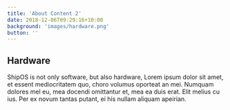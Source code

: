 ```yaml
---
title: 'About Content 2'
date: 2018-12-06T09:29:16+10:00
background: 'images/hardware.png'
button: ''
---
```


## Hardware

ShipOS is not only software, but also hardware, Lorem ipsum dolor sit amet, et essent mediocritatem quo, choro volumus oporteat an mei. Numquam dolores mel eu, mea docendi omittantur et, mea ea duis erat. Elit melius cu ius. Per ex novum tantas putant, ei his nullam aliquam apeirian.
